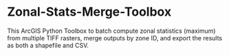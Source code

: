 # Zonal-Stats-Merge-Toolbox
This ArcGIS Python Toolbox to batch compute zonal statistics (maximum) from multiple TIFF rasters, merge outputs by zone ID, and export the results as both a shapefile and CSV.
